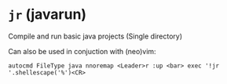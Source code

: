 # `jr` (javarun)

Compile and run basic java projects (Single directory)

Can also be used in conjuction with (neo)vim:

``` vim
autocmd FileType java nnoremap <Leader>r :up <bar> exec '!jr '.shellescape('%')<CR>
```
